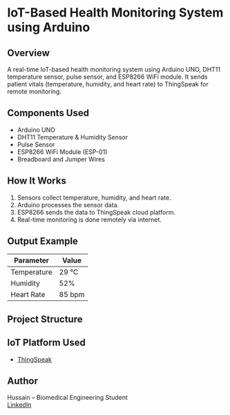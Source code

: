 # IoT-Based Health Monitoring System using Arduino

## Overview
A real-time IoT-based health monitoring system using Arduino UNO, DHT11 temperature sensor, pulse sensor, and ESP8266 WiFi module. It sends patient vitals (temperature, humidity, and heart rate) to ThingSpeak for remote monitoring.

## Components Used
- Arduino UNO
- DHT11 Temperature & Humidity Sensor
- Pulse Sensor
- ESP8266 WiFi Module (ESP-01)
- Breadboard and Jumper Wires

## How It Works
1. Sensors collect temperature, humidity, and heart rate.
2. Arduino processes the sensor data.
3. ESP8266 sends the data to ThingSpeak cloud platform.
4. Real-time monitoring is done remotely via internet.

## Output Example
| Parameter     | Value    |
|---------------|----------|
| Temperature   | 29 °C    |
| Humidity      | 52%      |
| Heart Rate    | 85 bpm   |

## Project Structure

## IoT Platform Used
- [ThingSpeak](https://thingspeak.com/)

## Author
Hussain – Biomedical Engineering Student  
[LinkedIn](https://www.linkedin.com/in/hussain-s-6b2850241/)
